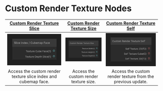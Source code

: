 # Custom Render Texture Nodes

|[Custom Render Texture Slice](Custom-Texture-Slice.md) | [Custom Render Texture Size](Custom-Texture-Size.md) | [Custom Render Texture Self](Custom-Texture-Self.md) |
|:---------:|:---------:|:---------:|
|![Image](images/CustomRenderTextureSliceIndex.png)| ![Image](images/CustomRenderTextureSize.png)| ![Image](images/CustomRenderTextureSelf.png)|
|Access the custom render texture slice index and cubemap face. | Access the custom render texture size. | Access the custom render texture from the previous update. |
